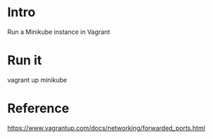 Intro
===
Run a Minikube instance in Vagrant

Run it
===
vagrant up minikube

Reference
===
https://www.vagrantup.com/docs/networking/forwarded_ports.html
